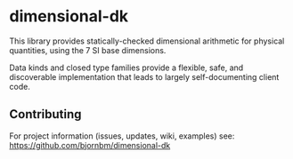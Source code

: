 dimensional-dk
==============

This library provides statically-checked dimensional arithmetic for physical quantities, using the 7 SI base dimensions.

Data kinds and closed type families provide a flexible, safe, and discoverable implementation that leads to largely self-documenting
client code.

Contributing
------------

For project information (issues, updates, wiki, examples) see:
  https://github.com/bjornbm/dimensional-dk
